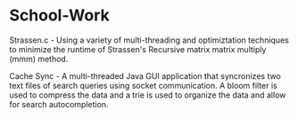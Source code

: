 # School-Work
Strassen.c - Using a variety of multi-threading and optimiztation techniques to minimize the runtime of Strassen's Recursive matrix matrix multiply (mmm) method.

Cache Sync - A multi-threaded Java GUI application that syncronizes two text files of search queries using socket communication. A bloom filter is used to compress the data and a trie is used to organize the data and allow for search autocompletion. 
